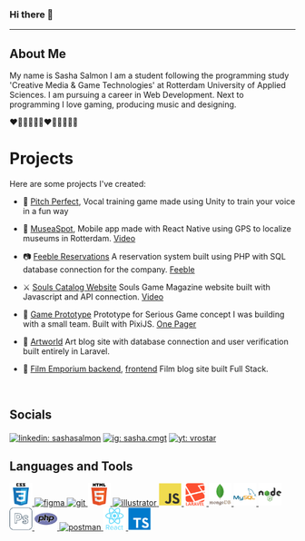 ### Hi there 👋
***
## About Me
My name is Sasha Salmon I am a student following the programming study 'Creative Media & Game Technologies' at Rotterdam University of Applied Sciences.
I am pursuing a career in Web Development. Next to programming I love gaming, producing music and designing.

❤️🧡💛💚💙💜❤️🧡💛💚💙💜

# Projects

Here are some projects I've created:

- 🎤 <a href="https://github.com/vrostar/Pitch-Perfect-Vocal-Training">Pitch Perfect</a>, Vocal training game made using Unity to train your voice in a fun way

- 🎨 <a href="https://github.com/vrostar/MuseaSpot">MuseaSpot</a>, Mobile app made with React Native using GPS to localize museums in Rotterdam. <a href="https://www.youtube.com/watch?v=7AhJijQd0Ck">Video</a>

- 📷 <a href="https://github.com/vrostar/FeebleReservations">Feeble Reservations</a> A reservation system built using PHP with SQL database connection for the company. <a href="https://www.feeble.nl">Feeble</a>

- ⚔️ <a href="https://github.com/vrostar/soulsgame-magazine">Souls Catalog Website</a> Souls Game Magazine website built with Javascript and API connection. <a href="https://www.youtube.com/watch?v=8oOCEmnXXDc">Video</a>

- 👾 <a href="https://github.com/vrostar/SynthPrototype3">Game Prototype</a> Prototype for Serious Game concept I was building with a small team. Built with PixiJS. <a href="https://stud.hosted.hr.nl/1006324/">One Pager</a>

- 🎨 <a href="https://github.com/vrostar/artworld">Artworld</a> Art blog site with database connection and user verification built entirely in Laravel.

- 🎥 <a href="https://github.com/vrostar/fullstack-backend">Film Emporium backend</a>, <a href="https://github.com/vrostar/fullstack-front">frontend</a> Film blog site built Full Stack.
<br/>

## Socials
<p align="left">
<a href="https://linkedin.com/in/sashasalmon" target="blank"><img align="center" src="https://cdn-icons-png.flaticon.com/512/174/174857.png" alt="linkedin: sashasalmon" height="25" width="25" /></a> 
<a href="https://instagram.com/sasha.cmgt" target="blank"><img align="center" src="https://upload.wikimedia.org/wikipedia/commons/thumb/e/e7/Instagram_logo_2016.svg/2048px-Instagram_logo_2016.svg.png" alt="ig: sasha.cmgt" height="25" width="25" /></a>
<a href="https://youtube.com/@vrostar" target="blank"><img align="center" src="https://cdn3.iconfinder.com/data/icons/social-network-30/512/social-06-512.png" alt="yt: vrostar" height="25" width="25" /></a>
</p>

## Languages and Tools
<p align="left"> 
<a href="https://www.w3schools.com/css/" target="_blank" rel="noreferrer"> <img src="https://raw.githubusercontent.com/devicons/devicon/master/icons/css3/css3-original-wordmark.svg" alt="css3" width="40" height="40"/> </a> 
<a href="https://www.figma.com/" target="_blank" rel="noreferrer"> <img src="https://www.vectorlogo.zone/logos/figma/figma-icon.svg" alt="figma" width="40" height="40"/> </a> 
<a href="https://git-scm.com/" target="_blank" rel="noreferrer"> <img src="https://www.vectorlogo.zone/logos/git-scm/git-scm-icon.svg" alt="git" width="40" height="40"/> </a> 
<a href="https://www.w3.org/html/" target="_blank" rel="noreferrer"> <img src="https://raw.githubusercontent.com/devicons/devicon/master/icons/html5/html5-original-wordmark.svg" alt="html5" width="40" height="40"/> </a> <a href="https://www.adobe.com/in/products/illustrator.html" target="_blank" rel="noreferrer"> <img src="https://www.vectorlogo.zone/logos/adobe_illustrator/adobe_illustrator-icon.svg" alt="illustrator" width="40" height="40"/> </a> 
<a href="https://developer.mozilla.org/en-US/docs/Web/JavaScript" target="_blank" rel="noreferrer"> <img src="https://raw.githubusercontent.com/devicons/devicon/master/icons/javascript/javascript-original.svg" alt="javascript" width="40" height="40"/> </a> 
<a href="https://laravel.com/" target="_blank" rel="noreferrer"> <img src="https://raw.githubusercontent.com/devicons/devicon/master/icons/laravel/laravel-plain-wordmark.svg" alt="laravel" width="40" height="40"/> </a> <a href="https://www.mongodb.com/" target="_blank" rel="noreferrer"> <img src="https://raw.githubusercontent.com/devicons/devicon/master/icons/mongodb/mongodb-original-wordmark.svg" alt="mongodb" width="40" height="40"/> </a> 
<a href="https://www.mysql.com/" target="_blank" rel="noreferrer"> <img src="https://raw.githubusercontent.com/devicons/devicon/master/icons/mysql/mysql-original-wordmark.svg" alt="mysql" width="40" height="40"/> </a> 
<a href="https://nodejs.org" target="_blank" rel="noreferrer"> <img src="https://raw.githubusercontent.com/devicons/devicon/master/icons/nodejs/nodejs-original-wordmark.svg" alt="nodejs" width="40" height="40"/> </a> 
<a href="https://www.photoshop.com/en" target="_blank" rel="noreferrer"> <img src="https://raw.githubusercontent.com/devicons/devicon/master/icons/photoshop/photoshop-line.svg" alt="photoshop" width="40" height="40"/> </a> 
<a href="https://www.php.net" target="_blank" rel="noreferrer"> <img src="https://raw.githubusercontent.com/devicons/devicon/master/icons/php/php-original.svg" alt="php" width="40" height="40"/> </a> 
<a href="https://postman.com" target="_blank" rel="noreferrer"> <img src="https://www.vectorlogo.zone/logos/getpostman/getpostman-icon.svg" alt="postman" width="40" height="40"/> </a> 
<a href="https://reactjs.org/" target="_blank" rel="noreferrer"> <img src="https://raw.githubusercontent.com/devicons/devicon/master/icons/react/react-original-wordmark.svg" alt="react" width="40" height="40"/> </a> 
<a href="https://www.typescriptlang.org/" target="_blank" rel="noreferrer"> <img src="https://raw.githubusercontent.com/devicons/devicon/master/icons/typescript/typescript-original.svg" alt="typescript" width="40" height="40"/> </a> 
</p>
